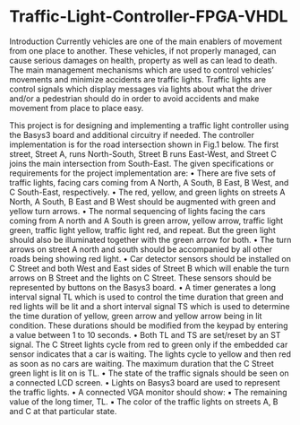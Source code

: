 # Traffic-Light-Controller-FPGA-VHDL
Introduction
Currently vehicles are one of the main enablers of movement from one place to another. These vehicles, if not properly managed, can cause serious damages on health, property as well as can lead to death. The main management mechanisms which are used to control vehicles’ movements and minimize accidents are traffic lights. Traffic lights are control signals which display messages via lights about what the driver and/or a pedestrian should do in order to avoid accidents and make movement from place to place easy. 

This project is for designing and implementing a traffic light controller using the Basys3 board and additional circuitry if needed. The controller implementation is for the road intersection shown in Fig.1 below. The first street, Street A, runs North-South, Street B runs East-West, and Street C joins the main intersection from South-East. The given specifications or requirements for the project implementation are:
    • There are five sets of traffic lights, facing cars coming from A North, A South, B East, B West, and C South-East, respectively. 
    • The red, yellow, and green lights on streets A North, A South, B East and B West should be augmented with green and yellow turn arrows.
    • The normal sequencing of lights facing the cars coming from A north and A South is green arrow, yellow arrow, traffic light green, traffic light yellow, traffic light red, and repeat. But the green light should also be illuminated together with the green arrow for both.
    • The turn arrows on street A north and south should be accompanied by all other roads being showing red light.
    • Car detector sensors should be installed on C Street and both West and East sides of Street B which will enable the turn arrows on B Street and the lights on C Street. These sensors should be represented by buttons on the Basys3 board.
    • A timer generates a long interval signal TL which is used to control the time duration that green and red lights will be lit and a short interval signal TS which is used to determine the time duration of yellow, green arrow and yellow arrow being in lit condition. These durations should be modified from the keypad by entering a value between 1 to 10 seconds.
    • Both TL and TS are set/reset by an ST signal. The C Street lights cycle from red to green only if the embedded car sensor indicates that a car is waiting. The lights cycle to yellow and then red as soon as no cars are waiting. The maximum duration that the C Street green light is lit on is TL. 
    • The state of the traffic signals should be seen on a connected LCD screen. 
    • Lights on Basys3 board are used to represent the traffic lights.
    • A connected VGA monitor should show:
            ▪ The remaining value of the long timer, TL.
            ▪ The color of the traffic lights on streets A, B and C at that particular state.

